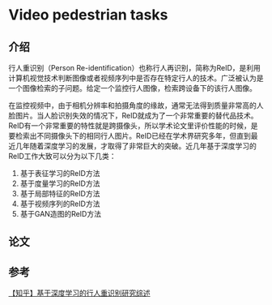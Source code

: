 # Video pedestrian tasks

## 介绍

行人重识别（Person Re-identification）也称行人再识别，简称为ReID，是利用计算机视觉技术判断图像或者视频序列中是否存在特定行人的技术。广泛被认为是一个图像检索的子问题。给定一个监控行人图像，检索跨设备下的该行人图像。

在监控视频中，由于相机分辨率和拍摄角度的缘故，通常无法得到质量非常高的人脸图片。当人脸识别失效的情况下，ReID就成为了一个非常重要的替代品技术。ReID有一个非常重要的特性就是跨摄像头，所以学术论文里评价性能的时候，是要检索出不同摄像头下的相同行人图片。ReID已经在学术界研究多年，但直到最近几年随着深度学习的发展，才取得了非常巨大的突破。近几年基于深度学习的ReID工作大致可以分为以下几类：

1. 基于表征学习的ReID方法
2. 基于度量学习的ReID方法
3. 基于局部特征的ReID方法
4. 基于视频序列的ReID方法
5. 基于GAN造图的ReID方法

## 论文

## 参考

[【知乎】基于深度学习的行人重识别研究综述](https://zhuanlan.zhihu.com/p/31921944)